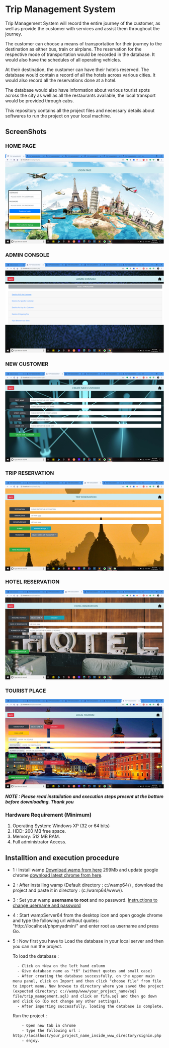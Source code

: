 # Trip Management System 

Trip Management System will record the entire journey of the customer, as well as provide the customer with services and assist them throughout the journey.

The customer can choose a means of transportation for their journey to the destination as either bus, train or airplane. The reservation for the respective mode of transportation would be recorded in the database. It would also have the schedules of all operating vehicles.

At their destination, the customer can have their hotels reserved. The database would contain a record of all the hotels across various cities. It would also record all the reservations done at a hotel. 

The database would also have information about various tourist spots across the city as well as all the restaurants available, the local transport would be provided through cabs. 

This repository contains all the project files and necessary details about softwares to run the project on your local machine.




## ScreenShots

### HOME PAGE
![Alt text](screenshots/home_page.png?raw=true "Title")

### ADMIN CONSOLE
![Alt text](screenshots/admin_panel.png?raw=true "Title")

### NEW CUSTOMER
![Alt text](screenshots/new_customer_login.png?raw=true "Title")

### TRIP RESERVATION
![Alt text](screenshots/trip_reservation.png?raw=true "Title")

### HOTEL RESERVATION
![Alt text](screenshots/hotel_reservation.png?raw=true "Title")

### TOURIST PLACE
![Alt text](screenshots/tourist_place.png?raw=true "Title")

***NOTE : Please read installation and execution steps present at the bottom before downloading. Thank you***

### Hardware Requirement (Minimum)
1. Operating System: Windows XP (32 or 64 bits)
2. HDD: 200 MB free space.
3. Memory: 512 MB RAM.
4. Full administrator Access.

## Installtion and execution procedure

- 1 : Install wamp [Download wamp from here](https://sourceforge.net/projects/wampserver/files/latest/download) 299Mb and update google chrome [download latest chrome from here](https://www.google.com/chrome/).

- 2 : After installing wamp (Default directory : c:/wamp64/) , download the project and paste it in directory : (c:/wamp64/www/).

- 3 : Set your wamp **username to root** and no password. [Instructions to change username and password](https://hsnyc.co/how-to-set-the-mysql-root-password-in-localhost-using-wamp/)

- 4 : Start wampServer64 from the desktop icon and open google chrome and type the following url without quotes: "http://localhost/phpmyadmin/" and enter root as username and press Go.

- 5 : Now first you have to Load the database in your local server and then you can run the project. 
     
     To load the database :
        
        - Click on +New on the left hand column
        - Give database name as "t6" (without quotes and small case) 
        - After creating the database successfully, on the upper main menu panel, click on Import and then click "choose file" from file to import menu. Now browse to directory where you saved the project (expected directory: c://wamp/www/your_project_name/sql file/trip_management.sql) and click on fifa.sql and then go down and click Go (Do not change any other settings).
        - After importing successfully, loading the database is complete.
      
     Run the project :
      
          - Open new tab in chrome
          - type the following url : http://localhost/your_project_name_inside_www_directory/signin.php
          - enjoy.
          


